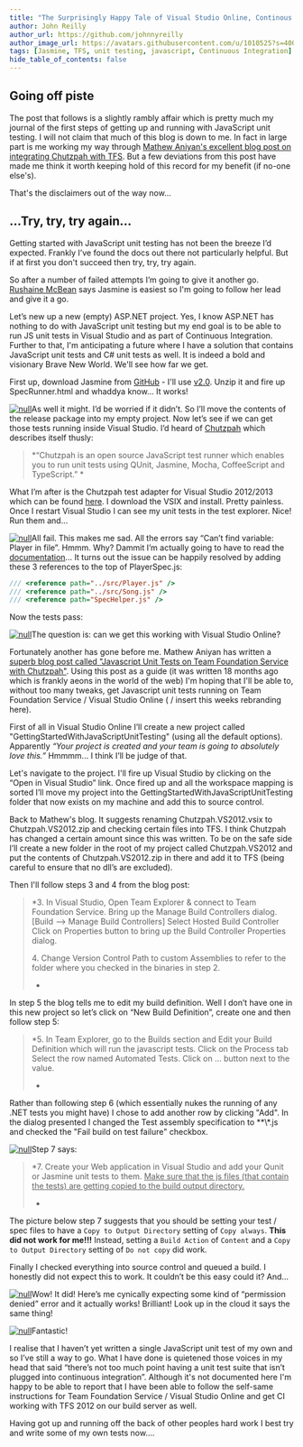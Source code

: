 ```yaml
---
title: "The Surprisingly Happy Tale of Visual Studio Online, Continous Integration and Chutzpah"
author: John Reilly
author_url: https://github.com/johnnyreilly
author_image_url: https://avatars.githubusercontent.com/u/1010525?s=400&u=294033082cfecf8ad1645b4290e362583b33094a&v=4
tags: [Jasmine, TFS, unit testing, javascript, Continuous Integration]
hide_table_of_contents: false
---
```

## Going off piste

 The post that follows is a slightly rambly affair which is pretty much my journal of the first steps of getting up and running with JavaScript unit testing. I will not claim that much of this blog is down to me. In fact in large part is me working my way through [Mathew Aniyan's excellent blog post on integrating Chutzpah with TFS](<http://blogs.msdn.com/b/visualstudioalm/archive/2012/07/09/javascript-unit-tests-on-team-foundation-service-with-chutzpah.aspx>). But a few deviations from this post have made me think it worth keeping hold of this record for my benefit (if no-one else's).

That's the disclaimers out of the way now...

## ...Try, try, try again...

Getting started with JavaScript unit testing has not been the breeze I’d expected. Frankly I’ve found the docs out there not particularly helpful. But if at first you don't succeed then try, try, try again.

So after a number of failed attempts I’m going to give it another go. [Rushaine McBean](<http://www.hanselminutes.com/412/getting-started-with-javascript-unit-testing-with-jasmine-and-rushaine-mcbean>) says Jasmine is easiest so I'm going to follow her lead and give it a go.

Let’s new up a new (empty) ASP.NET project. Yes, I know ASP.NET has nothing to do with JavaScript unit testing but my end goal is to be able to run JS unit tests in Visual Studio and as part of Continuous Integration. Further to that, I'm anticipating a future where I have a solution that contains JavaScript unit tests and C# unit tests as well. It is indeed a bold and visionary Brave New World. We'll see how far we get.

First up, download Jasmine from [GitHub](<http://jasmine.github.io/>) \- I'll use [v2.0](<https://github.com/pivotal/jasmine/blob/master/dist/jasmine-standalone-2.0.0.zip>). Unzip it and fire up SpecRunner.html and whaddya know... It works!

[![null](<http://4.bp.blogspot.com/-M-Qct1e8Ofo/UxiT5wHICLI/AAAAAAAAAiY/tHUQemETCGI/s320/LookItWorksRightOutTheBox.png>)](<http://4.bp.blogspot.com/-M-Qct1e8Ofo/UxiT5wHICLI/AAAAAAAAAiY/tHUQemETCGI/s1600/LookItWorksRightOutTheBox.png>)As well it might. I’d be worried if it didn’t. So I’ll move the contents of the release package into my empty project. Now let’s see if we can get those tests running inside Visual Studio. I’d heard of [Chutzpah](<https://chutzpah.codeplex.com/>) which describes itself thusly:

> *“Chutzpah is an open source JavaScript test runner which enables you to run unit tests using QUnit, Jasmine, Mocha, CoffeeScript and TypeScript.” *

What I’m after is the Chutzpah test adapter for Visual Studio 2012/2013 which can be found [here](<http://visualstudiogallery.msdn.microsoft.com/f8741f04-bae4-4900-81c7-7c9bfb9ed1fe>). I download the VSIX and install. Pretty painless. Once I restart Visual Studio I can see my unit tests in the test explorer. Nice! Run them and...

[![null](<http://2.bp.blogspot.com/-Ns9-ZoCzyxU/UxiVe83GQAI/AAAAAAAAAik/9rJiv7c3gOA/s320/EverythingFails.png>)](<http://2.bp.blogspot.com/-Ns9-ZoCzyxU/UxiVe83GQAI/AAAAAAAAAik/9rJiv7c3gOA/s1600/EverythingFails.png>)All fail. This makes me sad. All the errors say “Can’t find variable: Player in file”. Hmmm. Why? Dammit I’m actually going to have to read the [documentation](<https://chutzpah.codeplex.com/wikipage?title=Chutzpah%20File%20References&referringTitle=Documentation>)... It turns out the issue can be happily resolved by adding these 3 references to the top of PlayerSpec.js:

```js
/// <reference path="../src/Player.js" />
/// <reference path="../src/Song.js" />
/// <reference path="SpecHelper.js" />
```

Now the tests pass:

[![null](<http://1.bp.blogspot.com/-n020yJN-tpA/UxiWLRegm5I/AAAAAAAAAis/TJHqYn08MZ4/s320/EverythingPasses.png>)](<http://1.bp.blogspot.com/-n020yJN-tpA/UxiWLRegm5I/AAAAAAAAAis/TJHqYn08MZ4/s1600/EverythingPasses.png>)The question is: can we get this working with Visual Studio Online?

Fortunately another has gone before me. Mathew Aniyan has written a [superb blog post called "Javascript Unit Tests on Team Foundation Service with Chutzpah"](<http://blogs.msdn.com/b/visualstudioalm/archive/2012/07/09/javascript-unit-tests-on-team-foundation-service-with-chutzpah.aspx>). Using this post as a guide (it was written 18 months ago which is frankly aeons in the world of the web) I'm hoping that I'll be able to, without too many tweaks, get Javascript unit tests running on Team Foundation Service / Visual Studio Online ( / insert this weeks rebranding here).

First of all in Visual Studio Online I’ll create a new project called "GettingStartedWithJavaScriptUnitTesting" (using all the default options). Apparently *“Your project is created and your team is going to absolutely love this.”* Hmmmm... I think I’ll be judge of that.

Let's navigate to the project. I'll fire up Visual Studio by clicking on the “Open in Visual Studio” link. Once fired up and all the workspace mapping is sorted I’ll move my project into the GettingStartedWithJavaScriptUnitTesting folder that now exists on my machine and add this to source control.

Back to Mathew's blog. It suggests renaming Chutzpah.VS2012.vsix to Chutzpah.VS2012.zip and checking certain files into TFS. I think Chutzpah has changed a certain amount since this was written. To be on the safe side I’ll create a new folder in the root of my project called Chutzpah.VS2012 and put the contents of Chutzpah.VS2012.zip in there and add it to TFS (being careful to ensure that no dll’s are excluded).

Then I'll follow steps 3 and 4 from the blog post:

> *3\. In Visual Studio, Open Team Explorer & connect to Team Foundation Service. Bring up the Manage Build Controllers dialog. [Build –> Manage Build Controllers] Select Hosted Build Controller Click on Properties button to bring up the Build Controller Properties dialog.
> 
> 4\. Change Version Control Path to custom Assemblies to refer to the folder where you checked in the binaries in step 2.
> 
> *

In step 5 the blog tells me to edit my build definition. Well I don’t have one in this new project so let’s click on “New Build Definition”, create one and then follow step 5:

> *5\. In Team Explorer, go to the Builds section and Edit your Build Definition which will run the javascript tests. Click on the Process tab Select the row named Automated Tests. Click on … button next to the value.
> 
> *

Rather than following step 6 (which essentially nukes the running of any .NET tests you might have) I chose to add another row by clicking "Add". In the dialog presented I changed the Test assembly specification to \*\*\\*.js and checked the "Fail build on test failure" checkbox.

[![null](<http://3.bp.blogspot.com/-4lbMIsT9jFQ/Ux3ATwBrPgI/AAAAAAAAAjY/4XSY0u0RpOE/s320/AutomatedTests.png>)](<http://3.bp.blogspot.com/-4lbMIsT9jFQ/Ux3ATwBrPgI/AAAAAAAAAjY/4XSY0u0RpOE/s1600/AutomatedTests.png>)Step 7 says:

> *7\. Create your Web application in Visual Studio and add your Qunit or Jasmine unit tests to them. <u>Make sure that the js files (that contain the tests) are getting copied to the build output directory.</u>
> 
> *

The picture below step 7 suggests that you should be setting your test / spec files to have a `Copy to Output Directory` setting of `Copy always`. **This did not work for me!!!** Instead, setting a `Build Action` of `Content` and a `Copy to Output Directory` setting of `Do not copy` did work.

Finally I checked everything into source control and queued a build. I honestly did not expect this to work. It couldn’t be this easy could it? And...

[![null](<http://2.bp.blogspot.com/-gEDIyMV7M_g/Uxibt99tuwI/AAAAAAAAAi8/G4I6XQp0aN0/s320/ItOnlyBlimminWellWorked.png>)](<http://2.bp.blogspot.com/-gEDIyMV7M_g/Uxibt99tuwI/AAAAAAAAAi8/G4I6XQp0aN0/s1600/ItOnlyBlimminWellWorked.png>)Wow! It did! Here’s me cynically expecting some kind of “permission denied” error and it actually works! Brilliant! Look up in the cloud it says the same thing!

[![null](<http://2.bp.blogspot.com/-A67cTSkzIDg/Uxib6wVnaWI/AAAAAAAAAjE/ZwbUdBJmi0w/s320/InTheCloudToo.png>)](<http://2.bp.blogspot.com/-A67cTSkzIDg/Uxib6wVnaWI/AAAAAAAAAjE/ZwbUdBJmi0w/s1600/InTheCloudToo.png>)Fantastic!

I realise that I haven’t yet written a single JavaScript unit test of my own and so I’ve still a way to go. What I have done is quietened those voices in my head that said “there’s not too much point having a unit test suite that isn’t plugged into continuous integration”. Although it's not documented here I'm happy to be able to report that I have been able to follow the self-same instructions for Team Foundation Service / Visual Studio Online and get CI working with TFS 2012 on our build server as well.

Having got up and running off the back of other peoples hard work I best try and write some of my own tests now....


